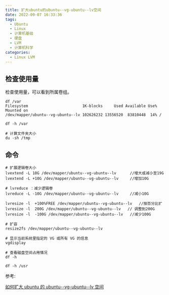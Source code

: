 ```yaml
---
title: 扩大ubuntu的ubuntu--vg-ubuntu--lv空间
date: 2022-09-07 16:33:36
tags:
  - Ubuntu
  - Linux
  - 计算机基础
  - 硬盘
  - LVM
  - 计算机科学
categories:
  - Linux LVM
---
```


## 检查使用量

检查使用量，可以看到所属卷组。

```shell
df /var
Filesystem                        1K-blocks     Used Available Use% Mounted on
/dev/mapper/ubuntu--vg-ubuntu--lv 102626232 13556520  83810448  14% /

df -h /var

# 计算文件夹大小
du -sh /tmp
```

<!--more-->

## 命令

```shell
# 扩展逻辑卷大小 
lvextend -L 10G /dev/mapper/ubuntu--vg-ubuntu--lv      //增大或减小至19G
lvextend -L +10G /dev/mapper/ubuntu--vg-ubuntu--lv     //增加10G

# lvreduce ：减少逻辑卷
lvreduce -L -10G /dev/mapper/ubuntu--vg-ubuntu--lv     //减小10G

lvresize -l  +100%FREE /dev/mapper/ubuntu--vg-ubuntu--lv   //按百分比扩
lvresize -l  200G /dev/mapper/ubuntu--vg-ubuntu--lv   // 调整到200G
lvresize -l  -100G /dev/mapper/ubuntu--vg-ubuntu--lv   //减少100G

# 扩容
resize2fs /dev/mapper/ubuntu--vg-ubuntu--lv

# 显示当前系统里指定的 VG 或所有 VG 的信息
vgdisplay

# 查看磁盘空间占用情况
df -h

df -h /usr
```

参考:

[如何扩大 ubuntu 的 ubuntu--vg-ubuntu--lv 空间](https://zhuanlan.zhihu.com/p/359959580)
